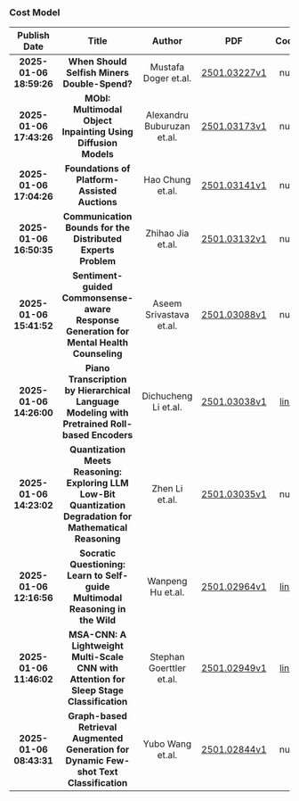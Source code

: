 
### Cost Model
|Publish Date|Title|Author|PDF|Code|
| :---: | :---: | :---: | :---: | :---: |
|**2025-01-06 18:59:26**|**When Should Selfish Miners Double-Spend?**|Mustafa Doger et.al.|[2501.03227v1](http://arxiv.org/abs/2501.03227v1)|null|
|**2025-01-06 17:43:26**|**MObI: Multimodal Object Inpainting Using Diffusion Models**|Alexandru Buburuzan et.al.|[2501.03173v1](http://arxiv.org/abs/2501.03173v1)|null|
|**2025-01-06 17:04:26**|**Foundations of Platform-Assisted Auctions**|Hao Chung et.al.|[2501.03141v1](http://arxiv.org/abs/2501.03141v1)|null|
|**2025-01-06 16:50:35**|**Communication Bounds for the Distributed Experts Problem**|Zhihao Jia et.al.|[2501.03132v1](http://arxiv.org/abs/2501.03132v1)|null|
|**2025-01-06 15:41:52**|**Sentiment-guided Commonsense-aware Response Generation for Mental Health   Counseling**|Aseem Srivastava et.al.|[2501.03088v1](http://arxiv.org/abs/2501.03088v1)|null|
|**2025-01-06 14:26:00**|**Piano Transcription by Hierarchical Language Modeling with Pretrained   Roll-based Encoders**|Dichucheng Li et.al.|[2501.03038v1](http://arxiv.org/abs/2501.03038v1)|[link](https://github.com/yongyizang/AMT_train)|
|**2025-01-06 14:23:02**|**Quantization Meets Reasoning: Exploring LLM Low-Bit Quantization   Degradation for Mathematical Reasoning**|Zhen Li et.al.|[2501.03035v1](http://arxiv.org/abs/2501.03035v1)|null|
|**2025-01-06 12:16:56**|**Socratic Questioning: Learn to Self-guide Multimodal Reasoning in the   Wild**|Wanpeng Hu et.al.|[2501.02964v1](http://arxiv.org/abs/2501.02964v1)|[link](https://github.com/aibee00/socraticquestioning)|
|**2025-01-06 11:46:02**|**MSA-CNN: A Lightweight Multi-Scale CNN with Attention for Sleep Stage   Classification**|Stephan Goerttler et.al.|[2501.02949v1](http://arxiv.org/abs/2501.02949v1)|[link](https://github.com/sgoerttler/msa-cnn)|
|**2025-01-06 08:43:31**|**Graph-based Retrieval Augmented Generation for Dynamic Few-shot Text   Classification**|Yubo Wang et.al.|[2501.02844v1](http://arxiv.org/abs/2501.02844v1)|null|
